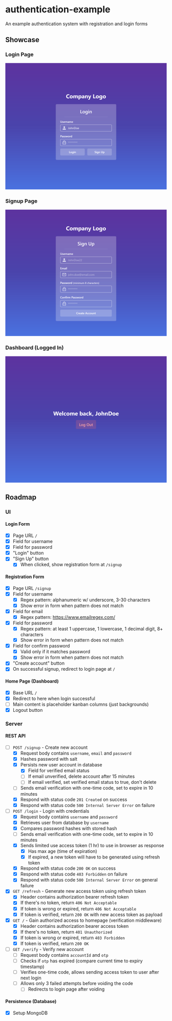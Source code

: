 # authentication-example
An example authentication system with registration and login forms

## Showcase

### Login Page
![Login Page](/assets/login-page.png)

### Signup Page
![Signup Page](/assets/signup-page.png)

### Dashboard (Logged In)
![Dashboard after logging in](/assets/dashboard.png)

## Roadmap

### UI

#### Login Form
- [X] Page URL `/`
- [X] Field for username
- [X] Field for password
- [X] "Login" button
- [X] "Sign Up" button
  - [X] When clicked, show registration form at `/signup`

#### Registration Form
- [X] Page URL `/signup`
- [X] Field for username
  - [X] Regex pattern: alphanumeric w/ underscore, 3-30 characters
  - [X] Show error in form when pattern does not match
- [X] Field for email
  - [X] Regex pattern: https://www.emailregex.com/
- [X] Field for password
  - [X] Regex pattern: at least 1 uppercase, 1 lowercase, 1 decimal digit, 8+ characters
  - [X] Show error in form when pattern does not match
- [X] Field for confirm password
  - [X] Valid only if it matches password
  - [X] Show error in form when pattern does not match
- [X] "Create account" button
- [X] On successful signup, redirect to login page at `/`

#### Home Page (Dashboard)
- [X] Base URL `/`
- [X] Redirect to here when login successful
- [ ] Main content is placeholder kanban columns (just backgrounds)
- [X] Logout button

### Server

#### REST API
- [ ] `POST /signup` - Create new account
  - [X] Request body contains `username`, `email` and `password`
  - [X] Hashes password with salt
  - [X] Persists new user account in database
    - [X] Field for verified email status
    - [ ] If email unverified, delete account after 15 minutes
    - [ ] If email verified, set verified email status to true, don't delete
  - [ ] Sends email verification with one-time code, set to expire in 10 minutes
  - [X] Respond with status code `201 Created` on success
  - [X] Respond with status code `500 Internal Server Error` on failure
- [ ] `POST /login` - Login with credentials
  - [X] Request body contains `username` and `password`
  - [X] Retrieves user from database by `username`
  - [X] Compares password hashes with stored hash
  - [ ] Sends email verification with one-time code, set to expire in 10 minutes
  - [X] Sends limited use access token (1 hr) to use in browser as response
    - [X] Has max age (time of expiration)
    - [X] If expired, a new token will have to be generated using refresh token
  - [X] Respond with status code `200 OK` on success
  - [X] Respond with status code `403 Forbidden` on failure
  - [X] Respond with status code `500 Internal Server Error` on general failure
- [X] `GET /refresh` - Generate new access token using refresh token
  - [X] Header contains authorization bearer refresh token
  - [X] If there's no token, return `406 Not Acceptable`
  - [X] If token is wrong or expired, return `406 Not Acceptable`
  - [X] If token is verified, return `200 OK` with new access token as payload
- [X] `GET /` - Gain authorized access to homepage (verification middleware)
  - [X] Header contains authorization bearer access token
  - [X] If there's no token, return `401 Unauthorized`
  - [X] If token is wrong or expired, return `403 Forbidden`
  - [X] If token is verified, return `200 OK`
- [ ] `GET /verify` - Verify new account
  - [ ] Request body contains `accountId` and `otp`
  - [ ] Checks if `otp` has expired (compare current time to expiry timestamp)
  - [ ] Verifies one-time code, allows sending access token to user after next login
  - [ ] Allows only 3 failed attempts before voiding the code
    - [ ] Redirects to login page after voiding

#### Persistence (Database)
- [X] Setup MongoDB